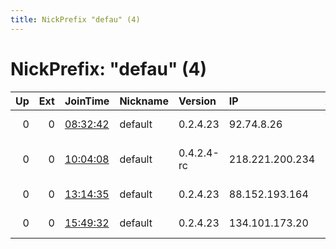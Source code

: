 ```yaml
---
title: NickPrefix "defau" (4)
---
```


# NickPrefix: "defau" (4)

|   Up |   Ext | JoinTime                                                                                            | Nickname   | Version    | IP              | AS                               | CC   |   ORp |   Dirp | OS      | Contact   |   eFamMembers |
|-----:|------:|:----------------------------------------------------------------------------------------------------|:-----------|:-----------|:----------------|:---------------------------------|:-----|------:|-------:|:--------|:----------|--------------:|
|    0 |     0 | [08:32:42](https://metrics.torproject.org/rs.html#details/5094C92A07EEF097D6BFBD7B1D32D2078993A054) | default    | 0.2.4.23   | 92.74.8.26      | Vodafone GmbH                    | de   |   443 |   9030 | Windows | None      |             1 |
|    0 |     0 | [10:04:08](https://metrics.torproject.org/rs.html#details/4FFAF74FD3245E521970292E7DE56AE1F5C24105) | default    | 0.4.2.4-rc | 218.221.200.234 | So-net Entertainment Corporation | jp   | 19267 |      0 | Windows | None      |             1 |
|    0 |     0 | [13:14:35](https://metrics.torproject.org/rs.html#details/839ED05F2A03B20D93ED3724DBA8CFD72D245F9A) | default    | 0.2.4.23   | 88.152.193.164  | Liberty Global B.V.              | de   |   443 |   9030 | Windows | None      |             1 |
|    0 |     0 | [15:49:32](https://metrics.torproject.org/rs.html#details/6189A987CA30CA5D0F5A69BF95D175A266F9E318) | default    | 0.2.4.23   | 134.101.173.20  | wilhelm.tel GmbH                 | de   |   443 |   9030 | Windows | None      |             1 |
